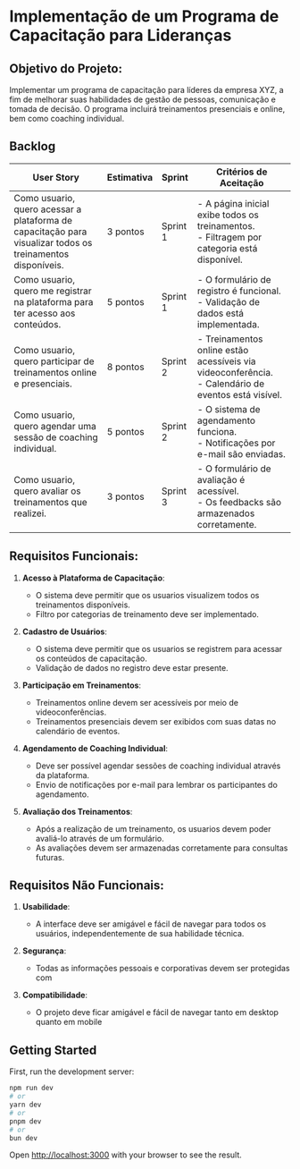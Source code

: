 # Implementação de um Programa de Capacitação para Lideranças

## Objetivo do Projeto:
Implementar um programa de capacitação para líderes da empresa XYZ, a fim de melhorar suas habilidades de gestão de pessoas, comunicação e tomada de decisão. O programa incluirá treinamentos presenciais e online, bem como coaching individual.

## Backlog

| **User Story**                                                                | **Estimativa** | **Sprint** | **Critérios de Aceitação**                                                                 |
|------------------------------------------------------------------------------- |--------------- |----------- |------------------------------------------------------------------------------------------- |
| Como usuario, quero acessar a plataforma de capacitação para visualizar todos os treinamentos disponíveis. | 3 pontos        | Sprint 1   | - A página inicial exibe todos os treinamentos.<br>- Filtragem por categoria está disponível. |
| Como usuario, quero me registrar na plataforma para ter acesso aos conteúdos.    | 5 pontos        | Sprint 1   | - O formulário de registro é funcional.<br>- Validação de dados está implementada.           |
| Como usuario, quero participar de treinamentos online e presenciais.             | 8 pontos        | Sprint 2   | - Treinamentos online estão acessíveis via videoconferência.<br>- Calendário de eventos está visível. |
| Como usuario, quero agendar uma sessão de coaching individual.                   | 5 pontos        | Sprint 2   | - O sistema de agendamento funciona.<br>- Notificações por e-mail são enviadas.              |
| Como usuario, quero avaliar os treinamentos que realizei.                 | 3 pontos        | Sprint 3   | - O formulário de avaliação é acessível.<br>- Os feedbacks são armazenados corretamente.      |

## Requisitos Funcionais:
1. **Acesso à Plataforma de Capacitação**: 
   - O sistema deve permitir que os usuarios visualizem todos os treinamentos disponíveis.
   - Filtro por categorias de treinamento deve ser implementado.
   
2. **Cadastro de Usuários**: 
   - O sistema deve permitir que os usuarios se registrem para acessar os conteúdos de capacitação.
   - Validação de dados no registro deve estar presente.

3. **Participação em Treinamentos**: 
   - Treinamentos online devem ser acessíveis por meio de videoconferências.
   - Treinamentos presenciais devem ser exibidos com suas datas no calendário de eventos.

4. **Agendamento de Coaching Individual**: 
   - Deve ser possível agendar sessões de coaching individual através da plataforma.
   - Envio de notificações por e-mail para lembrar os participantes do agendamento.

5. **Avaliação dos Treinamentos**: 
   - Após a realização de um treinamento, os usuarios devem poder avaliá-lo através de um formulário.
   - As avaliações devem ser armazenadas corretamente para consultas futuras.


## Requisitos Não Funcionais:
1. **Usabilidade**: 
   - A interface deve ser amigável e fácil de navegar para todos os usuários, independentemente de sua habilidade técnica.

2. **Segurança**: 
   - Todas as informações pessoais e corporativas devem ser protegidas com

3. **Compatibilidade**: 
   - O projeto deve ficar amigável e fácil de navegar tanto em desktop quanto em mobile



## Getting Started

First, run the development server:

```bash
npm run dev
# or
yarn dev
# or
pnpm dev
# or
bun dev
```

Open [http://localhost:3000](http://localhost:3000) with your browser to see the result.





